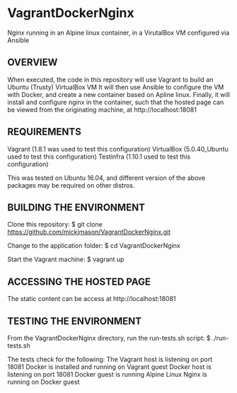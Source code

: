 # VagrantDockerNginx
Nginx running in an Alpine linux container, in a VirutalBox VM configured via Ansible

OVERVIEW
--------

When executed, the code in this repository will use Vagrant to build an Ubuntu (Trusty) VirtualBox VM
It will then use Ansible to configure the VM with Docker, and create a new container based on Apline linux.
Finally, it will install and configure nginx in the container, such that the hosted page can be viewed from the originating machine, at http://localhost:18081

REQUIREMENTS
------------
Vagrant (1.8.1 was used to test this configuration)
VirtualBox (5.0.40_Ubuntu used to test this configuration)
Testinfra (1.10.1 used to test this configuration)

This was tested on Ubuntu 16.04, and different version of the above packages may be required on other distros.

BUILDING THE ENVIRONMENT
------------------------
Clone this repository:
  $ git clone https://github.com/mickjmason/VagrantDockerNginx.git

Change to the application folder:
  $ cd VagrantDockerNginx
  
Start the Vagrant machine:
  $ vagrant up
  
ACCESSING THE HOSTED PAGE
-------------------------

The static content can be access at http://localhost:18081

TESTING THE ENVIRONMENT
-----------------------

From the VagrantDockerNginx directory, run the run-tests.sh script:
  $ ./run-tests.sh
  
The tests check for the following:
The Vagrant host is listening on port 18081
Docker is installed and running on Vagrant guest
Docker host is listening on port 18081
Docker guest is running Alpine Linux
Nginx is running on Docker guest


